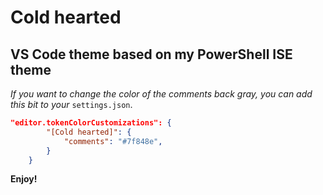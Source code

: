 # Cold hearted
## VS Code theme based on my PowerShell ISE theme

*If you want to change the color of the comments back gray, you can add this bit to your* `settings.json`.

```json
"editor.tokenColorCustomizations": {
        "[Cold hearted]": {
            "comments": "#7f848e",
        }
    }
```

**Enjoy!**
